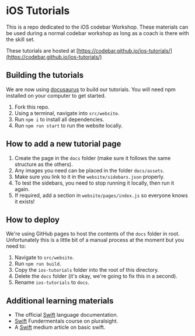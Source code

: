 # iOS Tutorials

This is a repo dedicated to the iOS codebar Workshop. These materials can be used during a normal codebar workshop as long as a coach is there with the skill set.

These tutorials are hosted at [https://codebar.github.io/ios-tutorials/](https://codebar.github.io/ios-tutorials/)

## Building the tutorials

We are now using [docusaurus](https://docusaurus.io) to build our tutorials. You will need npm installed on your computer to get started.

1. Fork this repo.
2. Using a terminal, navigate into `src/website`.
3. Run `npm i` to install all dependencies.
4. Run `npm run start` to run the website locally.

## How to add a new tutorial page

1. Create the page in the `docs` folder (make sure it follows the same structure as the others).
2. Any images you need can be placed in the folder `docs/assets`.
3. Make sure you link to it in the `website/sidebars.json` properly.
4. To test the sidebars, you need to stop running it locally, then run it again.
5. If required, add a section in `website/pages/index.js` so everyone knows it exists!

## How to deploy

We're using GitHub pages to host the contents of the `docs` folder in root. Unfortunately this is a little bit of a manual process at the moment but you need to:
1. Navigate to `src/website`.
2. Run `npm run build`.
3. Copy the `ios-tutorials` folder into the root of this directory.
4. Delete the `docs` folder (it's okay, we're going to fix this in a second).
4. Rename `ios-tutorials` to `docs`.

## Additional learning materials 

- The official [Swift](https://developer.apple.com/documentation/swift) language documentation. 
- [Swift](https://www.pluralsight.com/courses/swift3-fundamentals) Fundermentals course on pluralsight. 
- A [Swift](https://medium.com/swift2go/beginning-swift-programming-part-1-variables-constants-and-types-776ad50952f1) medium article on basic swift. 

